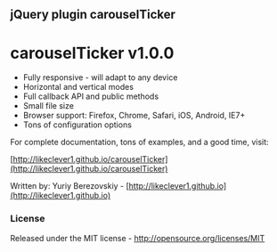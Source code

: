 ## jQuery plugin carouselTicker
# carouselTicker v1.0.0

* Fully responsive - will adapt to any device
* Horizontal and vertical modes
* Full callback API and public methods
* Small file size
* Browser support: Firefox, Chrome, Safari, iOS, Android, IE7+
* Tons of configuration options

For complete documentation, tons of examples, and a good time, visit:

[http://likeclever1.github.io/carouselTicker](http://likeclever1.github.io/carouselTicker)

Written by: Yuriy Berezovskiy - [http://likeclever1.github.io](http://likeclever1.github.io)

### License
Released under the MIT license - http://opensource.org/licenses/MIT